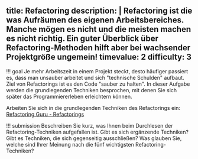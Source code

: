 title: Refactoring
description: |
  Refactoring ist die was Aufräumen des eigenen Arbeitsbereiches. 
  Manche mögen es nicht und die meisten machen es nicht richtig.
  Ein guter Überblick über Refactoring-Methoden hilft aber bei wachsender Projektgröße ungemein!
timevalue: 2
difficulty: 3
---
!!! goal
    Je mehr Arbeitszeit in einem Projekt steckt, desto häufiger passiert es, dass man unsauber 
    arbeitet und sich "technische Schulden" aufbaut.
    Ziel von Refactorings ist es den Code "sauber zu halten".
    In dieser Aufgabe werden die grundlegenden Techniken besprochen, mit denen Sie sich später 
    das Programmiererleben erleichtern können.
    
Arbeiten Sie sich in die grundlegenden Techniken des Refactorings ein: [Refactoring Guru - 
Refactorings](https://refactoring.guru/refactoring/techniques)

!!! submission
    Beschreiben Sie kurz, was Ihnen beim Durchlesen der Refactoring-Techniken aufgefallen ist.
    Gibt es sich ergänzende Techniken?
    Gibt es Techniken, die sich gegenseitig ausschließen?
    Was glauben Sie, welche sind Ihrer Meinung nach die fünf wichtigsten Refactoring-Techniken?